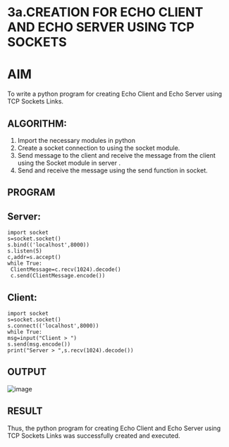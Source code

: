 # 3a.CREATION FOR ECHO CLIENT AND ECHO SERVER USING TCP SOCKETS
# AIM
To write a python program for creating Echo Client and Echo Server using TCP
Sockets Links.
## ALGORITHM:
1. Import the necessary modules in python
2. Create a socket connection to using the socket module.
3. Send message to the client and receive the message from the client using the Socket module in
 server .
4. Send and receive the message using the send function in socket.
## PROGRAM
## Server:
```
import socket
s=socket.socket()
s.bind(('localhost',8000))
s.listen(5)
c,addr=s.accept()
while True:
 ClientMessage=c.recv(1024).decode()
 c.send(ClientMessage.encode())
```
 ## Client:
 ```
 import socket
s=socket.socket()
s.connect(('localhost',8000))
while True:
 msg=input("Client > ")
 s.send(msg.encode())
 print("Server > ",s.recv(1024).decode())
```
## OUTPUT
![image](https://github.com/NITHIYANANDAN278/3a.Sockets_Creation_for_Echo_Client_and_Echo_Server/assets/121784636/48b2dd20-6b83-4c7d-8f07-96f275113897)

## RESULT
Thus, the python program for creating Echo Client and Echo Server using TCP Sockets Links 
was successfully created and executed.
